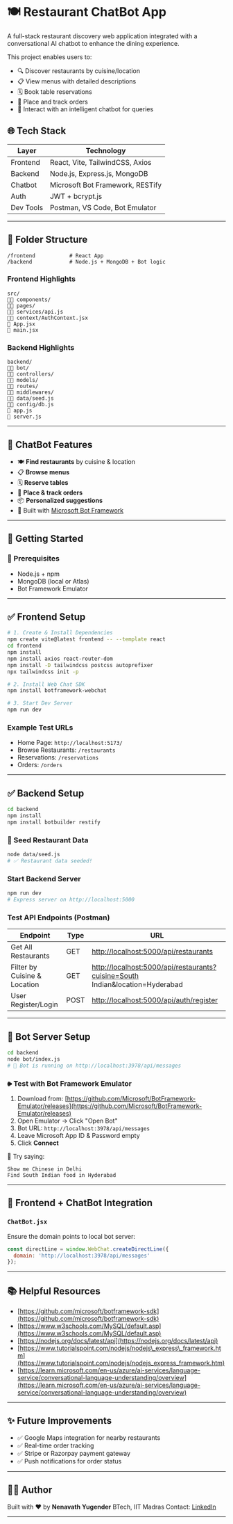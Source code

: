 # 🍽️ Restaurant ChatBot App

A full-stack restaurant discovery web application integrated with a conversational AI chatbot to enhance the dining experience.

This project enables users to:

* 🔍 Discover restaurants by cuisine/location
* 📋 View menus with detailed descriptions
* 🗓 Book table reservations
* 🛒 Place and track orders
* 💬 Interact with an intelligent chatbot for queries

## 🌐 Tech Stack

| Layer     | Technology                       |
| --------- | -------------------------------- |
| Frontend  | React, Vite, TailwindCSS, Axios  |
| Backend   | Node.js, Express.js, MongoDB     |
| Chatbot   | Microsoft Bot Framework, RESTify |
| Auth      | JWT + bcrypt.js                  |
| Dev Tools | Postman, VS Code, Bot Emulator   |

---

## 📆 Folder Structure

```
/frontend           # React App
/backend            # Node.js + MongoDB + Bot logic
```

### Frontend Highlights

```
src/
🔼🔼 components/
🔼🔼 pages/
🔼🔼 services/api.js
🔼🔼 context/AuthContext.jsx
🔼 App.jsx
🔼 main.jsx
```

### Backend Highlights

```
backend/
🔼🔼 bot/
🔼🔼 controllers/
🔼🔼 models/
🔼🔼 routes/
🔼🔼 middlewares/
🔼🔼 data/seed.js
🔼🔼 config/db.js
🔼 app.js
🔼 server.js
```

---

## 🧠 ChatBot Features

* 🍽 **Find restaurants** by cuisine & location
* 📋 **Browse menus**
* 🗓 **Reserve tables**
* 🛒 **Place & track orders**
* 📦 **Personalized suggestions**
* 💬 Built with [Microsoft Bot Framework](https://github.com/microsoft/botframework-sdk)

---

## 🚀 Getting Started

### 🔧 Prerequisites

* Node.js + npm
* MongoDB (local or Atlas)
* Bot Framework Emulator

---

## ✅ Frontend Setup

```bash
# 1. Create & Install Dependencies
npm create vite@latest frontend -- --template react
cd frontend
npm install
npm install axios react-router-dom
npm install -D tailwindcss postcss autoprefixer
npx tailwindcss init -p

# 2. Install Web Chat SDK
npm install botframework-webchat

# 3. Start Dev Server
npm run dev
```

### Example Test URLs

* Home Page: `http://localhost:5173/`
* Browse Restaurants: `/restaurants`
* Reservations: `/reservations`
* Orders: `/orders`

---

## ✅ Backend Setup

```bash
cd backend
npm install
npm install botbuilder restify
```

### 🌱 Seed Restaurant Data

```bash
node data/seed.js
# ✅ Restaurant data seeded!
```

### Start Backend Server

```bash
npm run dev
# Express server on http://localhost:5000
```

### Test API Endpoints (Postman)

| Endpoint                     | Type | URL                                                                                                                                   |
| ---------------------------- | ---- | ------------------------------------------------------------------------------------------------------------------------------------- |
| Get All Restaurants          | GET  | [http://localhost:5000/api/restaurants](http://localhost:5000/api/restaurants)                                                        |
| Filter by Cuisine & Location | GET  | [http://localhost:5000/api/restaurants?cuisine=South](http://localhost:5000/api/restaurants?cuisine=South) Indian\&location=Hyderabad |
| User Register/Login          | POST | [http://localhost:5000/api/auth/register](http://localhost:5000/api/auth/register)                                                    |

---

## 🤖 Bot Server Setup

```bash
cd backend
node bot/index.js
# 🤖 Bot is running on http://localhost:3978/api/messages
```

### 🕪 Test with Bot Framework Emulator

1. Download from: [https://github.com/Microsoft/BotFramework-Emulator/releases](https://github.com/Microsoft/BotFramework-Emulator/releases)
2. Open Emulator → Click "Open Bot"
3. Bot URL: `http://localhost:3978/api/messages`
4. Leave Microsoft App ID & Password empty
5. Click **Connect**

💬 Try saying:

```
Show me Chinese in Delhi
Find South Indian food in Hyderabad
```

---

## 🔗 Frontend + ChatBot Integration

### `ChatBot.jsx`

Ensure the domain points to local bot server:

```jsx
const directLine = window.WebChat.createDirectLine({
  domain: 'http://localhost:3978/api/messages'
});
```

---

## 📚 Helpful Resources

* [https://github.com/microsoft/botframework-sdk](https://github.com/microsoft/botframework-sdk)
* [https://www.w3schools.com/MySQL/default.asp](https://www.w3schools.com/MySQL/default.asp)
* [https://nodejs.org/docs/latest/api](https://nodejs.org/docs/latest/api)
* [https://www.tutorialspoint.com/nodejs/nodejs\_express\_framework.htm](https://www.tutorialspoint.com/nodejs/nodejs_express_framework.htm)
* [https://learn.microsoft.com/en-us/azure/ai-services/language-service/conversational-language-understanding/overview](https://learn.microsoft.com/en-us/azure/ai-services/language-service/conversational-language-understanding/overview)

---

## ✨ Future Improvements

* ✅ Google Maps integration for nearby restaurants
* ✅ Real-time order tracking
* ✅ Stripe or Razorpay payment gateway
* ✅ Push notifications for order status

---

## 👨‍💼 Author

Built with ❤️ by **Nenavath Yugender**
BTech, IIT Madras
Contact: [LinkedIn](https://www.linkedin.com/in/nenaavath-yugender-496136310/)

---

